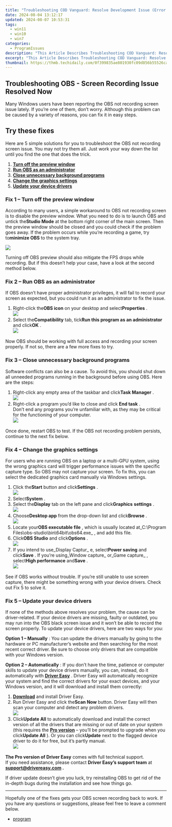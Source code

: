 ```yaml
---
title: "Troubleshooting COD Vanguard: Resolve Development Issue (Error ^) 5573"
date: 2024-08-04 13:12:17
updated: 2024-08-07 10:53:31
tags:
  - win11
  - win10
  - win7
categories:
  - ProgramIssues
description: "This Article Describes Troubleshooting COD Vanguard: Resolve Development Issue (Error ^) 5573"
excerpt: "This Article Describes Troubleshooting COD Vanguard: Resolve Development Issue (Error ^) 5573"
thumbnail: https://thmb.techidaily.com/0f399835ae801930fc09d856b55526ca68007b6aa28f7cfc8442056063114a14.jpg
---
```


## Troubleshooting OBS - Screen Recording Issue Resolved Now

Many Windows users have been reporting the OBS not recording screen issue lately. If you’re one of them, don’t worry. Although this problem can be caused by a variety of reasons, you can fix it in easy steps.

## Try these fixes

 Here are 5 simple solutions for you to troubleshoot the OBS not recording screen issue. You may not try them all. Just work your way down the list until you find the one that does the trick.

1. [**Turn off the preview window**](https://tools.techidaily.com/drivereasy/download/)
2. [**Run OBS as an administrator**](https://tools.techidaily.com/drivereasy/download/)
3. [**Close unnecessary background programs**](https://tools.techidaily.com/drivereasy/download/)
4. [**Change the graphics settings**](https://tools.techidaily.com/drivereasy/download/)
5. **[Update your device drivers](https://tools.techidaily.com/drivereasy/download/)**

### Fix 1 – Turn off the preview window

 According to many users, a simple workaround to OBS not recording screen is to disable the preview window. What you need to do is to launch OBS and untick the**Studio Mode** at the bottom right corner of the main screen. Then the preview window should be closed and you could check if the problem goes away. If the problem occurs while you’re recording a game, try to**minimize OBS** to the system tray.

![](https://images.drivereasy.com/wp-content/uploads/2021/04/disable-preview-obs.jpg)

 Turning off OBS preview should also mitigate the FPS drops while recording. But if this doesn’t help your case, have a look at the second method below.

### Fix 2 – Run OBS as an administrator

 If OBS doesn’t have proper administrator privileges, it will fail to record your screen as expected, but you could run it as an administrator to fix the issue.

1. Right-click the**OBS icon** on your desktop and select**Properties** .  
![](https://images.drivereasy.com/wp-content/uploads/2021/03/run-as-administrator-1.jpg)
2. Select the**Compatibility** tab, tick**Run this program as an administrator** and click**OK** .  
![](https://images.drivereasy.com/wp-content/uploads/2021/04/run-obs-as-administrator.jpg)

 Now OBS should be working with full access and recording your screen properly. If not so, there are a few more fixes to try.

### Fix 3 – Close unnecessary background programs

 Software conflicts can also be a cause. To avoid this, you should shut down all unneeded programs running in the background before using OBS. Here are the steps:

1. Right-click any empty area of the taskbar and click**Task Manager** .  
![](https://images.drivereasy.com/wp-content/uploads/2021/04/ta-1.jpg)
2. Right-click a program you’d like to close and click **End task** .  
 Don’t end any programs you’re unfamiliar with, as they may be critical for the functioning of your computer.  
![](https://images.drivereasy.com/wp-content/uploads/2021/04/ta-3.jpg)

 Once done, restart OBS to test. If the OBS not recording problem persists, continue to the next fix below.

### Fix 4 – Change the graphics settings

 For users who are running OBS on a laptop or a multi-GPU system, using the wrong graphics card will trigger performance issues with the specific capture type. So OBS may not capture your screen. To fix this, you can select the dedicated graphics card manually via Windows settings.

1. Click the**Start** button and click**Settings** .  
![](https://images.drivereasy.com/wp-content/uploads/2021/04/change-graphics-settings-0.jpg)
2. Select**System** .
3. Select the**Display** tab on the left pane and click**Graphics** **settings** .  
![](https://images.drivereasy.com/wp-content/uploads/2021/04/change-graphics-settings-1.jpg)
4. Choose**Desktop app** from the drop-down list and click**Browse** .  
![](https://images.drivereasy.com/wp-content/uploads/2021/04/change-graphics-settings-2.jpg)
5. Locate your**OBS executable file** , which is usually located at_C:\\Program Files\\obs-studio\\bin\\64bit\\obs64.exe_ , and add this file.
6. Click**OBS Studio** and click**Options** .  
![](https://images.drivereasy.com/wp-content/uploads/2021/04/change-graphics-settings-3.jpg)
7. If you intend to use_Display Captur_ e, select**Power saving** and click**Save** . If you’re using_Window capture_ or_Game capture_ , select**High performance** and**Save** .  
![](https://images.drivereasy.com/wp-content/uploads/2021/04/change-graphics-settings-4.jpg)

 See if OBS works without trouble. If you’re still unable to use screen capture, there might be something wrong with your device drivers. Check out Fix 5 to solve it.

### Fix 5 – Update your device drivers

 If none of the methods above resolves your problem, the cause can be driver-related. If your device drivers are missing, faulty or outdated, you may run into the OBS black screen issue and it won’t be able to record the screen properly. To update your device drivers, here are two ways for you:

**Option 1 – Manually** : You can update the drivers manually by going to the hardware or PC manufacturer’s website and then searching for the most recent correct driver. Be sure to choose only drivers that are compatible with your Windows version.

**Option 2 – Automatically** : If you don’t have the time, patience or computer skills to update your device drivers manually, you can, instead, do it automatically with **[Driver Easy](https://tools.techidaily.com/drivereasy/download/)**  . Driver Easy will automatically recognize your system and find the correct drivers for your exact devices, and your Windows version, and it will download and install them correctly:

1. **[Download](https://tools.techidaily.com/drivereasy/download/)**  and install Driver Easy.
2. Run Driver Easy and click the**Scan Now** button. Driver Easy will then scan your computer and detect any problem drivers.  
![](https://images.drivereasy.com/wp-content/uploads/2021/04/de-borderless.jpg)
3. Click**Update All** to automatically download and install the correct version of all the drivers that are missing or out of date on your system (this requires the **[Pro version](https://tools.techidaily.com/drivereasy/download/)**  – you’ll be prompted to upgrade when you click**Update All** ). Or you can click**Update** next to the flagged device driver to do it for free, but it’s partly manual.  
![](https://images.drivereasy.com/wp-content/uploads/2021/02/update-all-de.jpg)

**The Pro version of Driver Easy** comes with full technical support.  
 If you need assistance, please contact **Driver Easy’s support team** at **[support@drivereasy.com](https://tools.techidaily.com/drivereasy/download/) .**

 If driver update doesn’t give you luck, try reinstalling OBS to get rid of the in-depth bugs during the installation and see how things go.

---

 Hopefully one of the fixes gets your OBS screen recording back to work. If you have any questions or suggestions, please feel free to leave a comment below.

* [program](https://tools.techidaily.com/drivereasy/download/)

<ins class="adsbygoogle"
     style="display:block"
     data-ad-format="autorelaxed"
     data-ad-client="ca-pub-7571918770474297"
     data-ad-slot="1223367746"></ins>



<ins class="adsbygoogle"
     style="display:block"
     data-ad-client="ca-pub-7571918770474297"
     data-ad-slot="8358498916"
     data-ad-format="auto"
     data-full-width-responsive="true"></ins>

